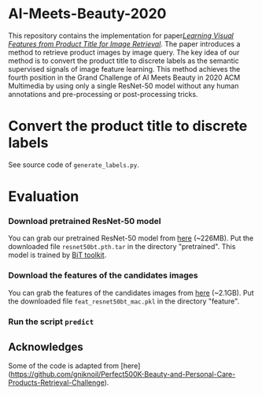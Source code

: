 # AI-Meets-Beauty-2020

This repository contains the implementation for paper[*Learning Visual Features from Product Title for Image Retrieval*](https://dl.acm.org/doi/10.1145/3394171.3416296). The paper introduces a method to retrieve product images by image query. The key idea of our method is to convert the product title to discrete labels as the semantic supervised signals of image feature learning. This method achieves the fourth position in the Grand Challenge of AI Meets Beauty in 2020 ACM Multimedia by using only a single ResNet-50 model without any human annotations and pre-processing or post-processing tricks.

# Convert the product title to discrete labels

See source code of `generate_labels.py`. 

# Evaluation

### Download pretrained ResNet-50 model

You can grab our pretrained ResNet-50 model from [here](https://drive.google.com/file/d/1BH9yn7daO4V3fPQ142sREQVh3rT2CllE/view?usp=sharing) (~226MB). Put the downloaded file `resnet50bt.pth.tar` in the directory "pretrained". This model is trained by [BiT toolkit](https://github.com/google-research/big_transfer).

### Download the features of the candidates images

You can grab the features of the candidates images from [here](https://drive.google.com/file/d/1tyZEryLWJ_fG4e-XJgDaMDYEi1zf35X6/view?usp=sharing) (~2.1GB). Put the downloaded file `feat_resnet50bt_mac.pkl` in the directory "feature".

### Run the script `predict`



## Acknowledges

Some of the code is adapted from [here] (https://github.com/gniknoil/Perfect500K-Beauty-and-Personal-Care-Products-Retrieval-Challenge).


